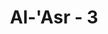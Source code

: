 ---
title: "Al-'Asr - 3"
no: 3
arabic_no: ٣
ayah: اِلَّا الَّذِيْنَ اٰمَنُوْا وَعَمِلُوا الصّٰلِحٰتِ وَتَوَاصَوْا بِالْحَقِّ ەۙ وَتَوَاصَوْا بِالصَّبْرِ ࣖ
translation: "kecuali orang-orang yang beriman dan mengerjakan kebajikan serta saling menasihati untuk kebenaran dan saling menasihati untuk kesabaran."
tafsir: "Dalam ayat ini, Allah menjelaskan bahwa jika manusia tidak mau hidupnya merugi, maka ia harus beriman kepada-Nya, melaksanakan ibadah sebagaimana yang diperintahkannya, berbuat baik untuk dirinya sendiri, dan berusaha menimbulkan manfaat kepada orang lain.\n\nDi samping beriman dan beramal saleh, mereka harus saling nasihat-menasihati untuk menaati kebenaran dan tetap berlaku sabar, menjauhi perbuatan maksiat yang setiap orang cenderung kepadanya, karena dorongan hawa nafsunya."
---